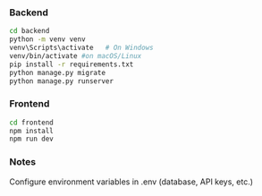 ### Backend

```bash
cd backend
python -m venv venv
venv\Scripts\activate   # On Windows
venv/bin/activate #on macOS/Linux
pip install -r requirements.txt
python manage.py migrate
python manage.py runserver
```

### Frontend
```bash
cd frontend
npm install
npm run dev
```

### Notes

Configure environment variables in .env (database, API keys, etc.)

